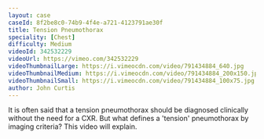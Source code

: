 ```yaml
---
layout: case
caseId: 8f2be8c0-74b9-4f4e-a721-4123791ae30f
title: Tension Pneumothorax
speciality: [Chest]
difficulty: Medium
videoId: 342532229
videoUrl: https://vimeo.com/342532229
videoThumbnailLarge: https://i.vimeocdn.com/video/791434884_640.jpg
videoThumbnailMedium: https://i.vimeocdn.com/video/791434884_200x150.jpg
videoThumbnailSmall: https://i.vimeocdn.com/video/791434884_100x75.jpg
author: John Curtis
---
```


It is often said that a tension pneumothorax should be diagnosed clinically without the need for a CXR. But what defines a 'tension' pneumothorax by imaging criteria? This video will explain.